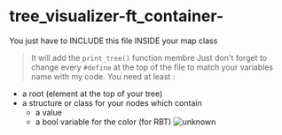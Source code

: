 # tree_visualizer-ft_container-
You just have to INCLUDE this file INSIDE your map class
> It will add the `print_tree()` function membre
 Just don't forget to change every `#define` at the top of the file to match your variables name with my code.
 You need at least :
 - a root (element at the top of your tree)
 - a structure or class for your nodes which contain
   - a value
   - a bool variable for the color (for RBT)
![unknown](https://user-images.githubusercontent.com/29866293/169396592-9b670a4f-6811-4df0-83de-7d006be1242a.png)
